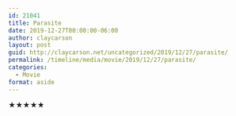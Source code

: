 ```yaml
---
id: 21041
title: Parasite
date: 2019-12-27T00:00:00-06:00
author: claycarson
layout: post
guid: http://claycarson.net/uncategorized/2019/12/27/parasite/
permalink: /timeline/media/movie/2019/12/27/parasite/
categories:
  - Movie
format: aside
---
```

<div class="media-details"></div>

<div class="media-creator"></div>

<div class="media-rating">★★★★★</div>